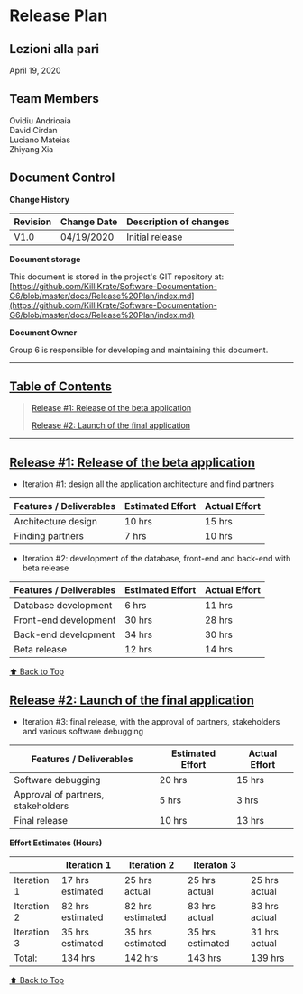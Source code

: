 # Release Plan

## Lezioni alla pari
April 19, 2020

## Team Members
Ovidiu Andrioaia  
David Cirdan  
Luciano Mateias  
Zhiyang Xia


## Document Control
**Change History**

| Revision | Change Date | Description of changes |
| -------- | ----------- | ---------------------- |
| V1.0     | 04/19/2020  | Initial release        |

**Document storage**

This document is stored in the project's GIT repository at:
[https://github.com/KilliKrate/Software-Documentation-G6/blob/master/docs/Release%20Plan/index.md](https://github.com/KilliKrate/Software-Documentation-G6/blob/master/docs/Release%20Plan/index.md)
 
**Document Owner**

Group 6 is responsible for developing and maintaining this document.

-----------------------------------------------------
## [Table of Contents](#table-of-contents)
> [Release #1: Release of the beta application](#release-#1:-release-of-the-beta-application)
>
>[Release #2: Launch of the final application](#release-#2:-laucnh-of-the-final-application)
>
-----------------------------------------------------

## [Release #1: Release of the beta application](#release-1-release-of-the-beta-application)

+ Iteration #1: design all the application architecture and find partners

| Features / Deliverables | Estimated Effort | Actual Effort |
| ----------------------- | ---------------- | --------------| 
| Architecture design | 10 hrs | 15 hrs |
| Finding partners | 7 hrs | 10 hrs |

+ Iteration #2: development of the database, front-end and back-end with beta release

| Features / Deliverables | Estimated Effort | Actual Effort |
| ----------------------- | ---------------- | ------------- |
| Database development | 6 hrs | 11 hrs |
| Front-end development | 30 hrs | 28 hrs |
| Back-end development | 34 hrs | 30 hrs |
| Beta release | 12 hrs | 14 hrs |

[⬆️ Back to Top](#table-of-contents)

## [Release #2: Launch of the final application](#release-2-launch-of-the-final-application)

+ Iteration #3: final release, with the approval of partners, stakeholders and various software debugging

| Features / Deliverables | Estimated Effort | Actual Effort |
| ----------------------- | ---------------- | ------------- |
| Software debugging | 20 hrs | 15 hrs |
| Approval of partners, stakeholders | 5 hrs | 3 hrs |
| Final release | 10 hrs | 13 hrs |
 
**Effort Estimates (Hours)**

 |             | Iteration 1      | Iteration 2      | Iteraton 3       |               |
 | ----------- | ---------------- | ---------------- | ---------------- | ------------- |
 | Iteration 1 | 17 hrs estimated | 25 hrs actual    | 25 hrs actual    | 25 hrs actual |
 | Iteration 2 | 82 hrs estimated | 82 hrs estimated | 83 hrs actual    | 83 hrs actual |
 | Iteration 3 | 35 hrs estimated | 35 hrs estimated | 35 hrs estimated | 31 hrs actual |
 | Total:      | 134 hrs          | 142 hrs          | 143 hrs          | 139 hrs

[⬆️ Back to Top](#table-of-contents)
